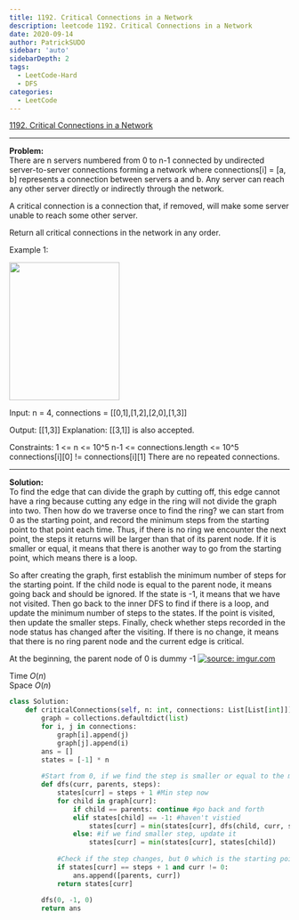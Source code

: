 ```yaml
---
title: 1192. Critical Connections in a Network
description: leetcode 1192. Critical Connections in a Network
date: 2020-09-14
author: PatrickSUDO
sidebar: 'auto'
sidebarDepth: 2
tags: 
  - LeetCode-Hard
  - DFS
categories:
  - LeetCode
---
```

[1192. Critical Connections in a Network](https://leetcode.com/problems/critical-connections-in-a-network/)

---
**Problem:** <br/>
There are n servers numbered from 0 to n-1 connected by undirected server-to-server connections forming a network where connections[i] = [a, b] represents a connection between servers a and b. Any server can reach any other server directly or indirectly through the network.

A critical connection is a connection that, if removed, will make some server unable to reach some other server.

Return all critical connections in the network in any order.

 
Example 1:

<img alt="" src="https://assets.leetcode.com/uploads/2019/09/03/1537_ex1_2.png" style="width: 198px; height: 248px;">

Input: n = 4, connections = [[0,1],[1,2],[2,0],[1,3]]

Output: [[1,3]]
Explanation: [[3,1]] is also accepted.
 

Constraints:
1 <= n <= 10^5
n-1 <= connections.length <= 10^5
connections[i][0] != connections[i][1]
There are no repeated connections.

---
**Solution:** <br/>
To find the edge that can divide the graph by cutting off, this edge cannot have a ring because cutting any edge in the ring will not divide the graph into two. Then how do we traverse once to find the ring? we can start from 0 as the starting point, and record the minimum steps from the starting point to that point each time. Thus, if there is no ring we encounter the next point, the steps it returns will be larger than that of its parent node. If it is smaller or equal, it means that there is another way to go from the starting point, which means there is a loop.

So after creating the graph, first establish the minimum number of steps for the starting point. If the child node is equal to the parent node, it means going back and should be ignored. If the state is -1, it means that we have not visited. Then go back to the inner DFS to find if there is a loop, and update the minimum number of steps to the states. If the point is visited, then update the smaller steps. Finally, check whether steps recorded in the node status has changed after the visiting. If there is no change, it means that there is no ring parent node and the current edge is critical.

At the beginning, the parent node of 0 is dummy -1
<a href="https://imgur.com/mhjOzqQ"><img src="https://i.imgur.com/mhjOzqQ.png" title="source: imgur.com" /></a>

Time $O(n)$ </br>
Space $O(n)$


```python
class Solution:
    def criticalConnections(self, n: int, connections: List[List[int]]) -> List[List[int]]:
        graph = collections.defaultdict(list)
        for i, j in connections:
            graph[i].append(j)
            graph[j].append(i)
        ans = []
        states = [-1] * n
        
        #Start from 0, if we find the step is smaller or equal to the minimum step, it means ring exist.
        def dfs(curr, parents, steps):            
            states[curr] = steps + 1 #Min step now            
            for child in graph[curr]:
                if child == parents: continue #go back and forth
                elif states[child] == -1: #haven't vistied
                    states[curr] = min(states[curr], dfs(child, curr, steps + 1))
                else: #if we find smaller step, update it
                    states[curr] = min(states[curr], states[child])
            
            #Check if the step changes, but 0 which is the starting point should be excluded
            if states[curr] == steps + 1 and curr != 0:
                ans.append([parents, curr])
            return states[curr]
        
        dfs(0, -1, 0)
        return ans
```
<Disqus shortname="patricksudo" />
